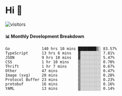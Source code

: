 # Hi 👋
 
![visitors](https://visitor-badge.glitch.me/badge?page_id=sorcererxw.sorcererx)

#### 📊 Monthly Development Breakdown

<!--START_SECTION:waka-->
```text
Go              140 hrs 10 mins ████████▒░ 83.57%
TypeScript      13 hrs 6 mins   ▓░░░░░░░░░ 7.81%
JSON            9 hrs 10 mins   ▓░░░░░░░░░ 5.47%
CSS             1 hr 10 mins    ▒░░░░░░░░░ 0.70%
Thrift          1 hr 7 mins     ▒░░░░░░░░░ 0.67%
Other           47 mins         ▒░░░░░░░░░ 0.47%
Image (svg)     28 mins         ▒░░░░░░░░░ 0.28%
Protocol Buffer 23 mins         ▒░░░░░░░░░ 0.23%
protobuf        16 mins         ▒░░░░░░░░░ 0.16%
YAML            13 mins         ▒░░░░░░░░░ 0.14%
```
<!--END_SECTION:waka-->
